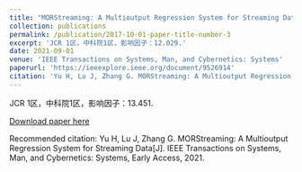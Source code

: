 ```yaml
---
title: "MORStreaming: A Multioutput Regression System for Streaming Data"
collection: publications
permalink: /publication/2017-10-01-paper-title-number-3
excerpt: 'JCR 1区，中科院1区，影响因子：12.029.'
date: 2021-09-01
venue: 'IEEE Transactions on Systems, Man, and Cybernetics: Systems'
paperurl: 'https://ieeexplore.ieee.org/document/9526914'
citation: 'Yu H, Lu J, Zhang G. MORStreaming: A Multioutput Regression System for Streaming Data[J]. IEEE Transactions on Systems, Man, and Cybernetics: Systems, Early Access, 2021.'
---
```

JCR 1区，中科院1区，影响因子：13.451.

[Download paper here](https://ieeexplore.ieee.org/document/9526914)

Recommended citation: Yu H, Lu J, Zhang G. MORStreaming: A Multioutput Regression System for Streaming Data[J]. IEEE Transactions on Systems, Man, and Cybernetics: Systems, Early Access, 2021.
